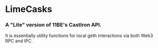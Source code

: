 # LimeCasks 
### A "Lite" version of 11BE's CastIron API.
It is essentially utility functions for local geth interactions via both Web3 RPC and IPC.
